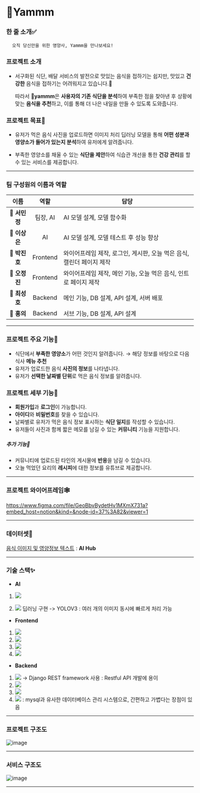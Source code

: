 # **🍕Yammm**


### 한 줄 소개✅

&nbsp;&nbsp;&nbsp;&nbsp;`오직 당신만을 위한 영양사, Yammm을 만나보세요!`


### 프로젝트 소개

- 서구화된 식단, 배달 서비스의 발전으로 맛있는 음식을 접하기는 쉽지만, 맛있고 **건강한** 음식을 접하기는 어려워지고 있습니다.🥲 

    따라서 **🍕yammm**은 **사용자의 기존 식단을 분석**하여 부족한 점을 찾아낸 후 상황에 맞는 **음식을 추천**하고, 이를 통해 더 나은 내일을 만들 수 있도록 도와줍니다.



### 프로젝트 목표🚩

- 유저가 먹은 음식 사진을 업로드하면 이미지 처리 딥러닝 모델을 통해 **어떤 성분과 영양소가 들어가 있는지 분석**하여 유저에게 알려줍니다.

- 부족한 영양소를 채울 수 있는 **식단을 제안**하여 식습관 개선을 통한 **건강 관리**를 할 수 있는 서비스를 제공합니다.

---

### 팀 구성원의 이름과 역할

| <center>이름</center> | <center>역할</center> | <center>담당</center> |
|:----:|:----:|:----|
| 🐯 **서민정** | 팀장, AI |AI 모델 설계, 모델 함수화|
| 🦊 **이상은** | AI |AI 모델 설계, 모델 테스트 후 성능 향상|
| 🐳 **박진호** | Frontend |와이어프레임 제작, 로그인, 게시판, 오늘 먹은 음식, 캘린더 페이지 제작|
| 🥸 **오정진** | Frontend |와이어프레임 제작, 메인 기능, 오늘 먹은 음식, 인트로 페이지 제작|
| 🦈 **최성호** | Backend |메인 기능, DB 설계, API 설계, 서버 배포|
| 🐴 **홍의** | Backend |서브 기능, DB 설계, API 설계|


---
### 프로젝트 주요 기능🧩

- 식단에서 **부족한 영양소**가 어떤 것인지 알려줍니다. → 해당 정보를 바탕으로 다음 식사 **메뉴 추천**
- 유저가 업로드한 음식 **사진의 정보**를 나타냅니다.
- 유저가 **선택한 날짜별 단위**로 먹은 음식 정보를 알려줍니다.


### 프로젝트 세부 기능🏁

- **회원가입**과 **로그인**이 가능합니다.
- **아이디**와 **비밀번호**를 찾을 수 있습니다.
- 날짜별로 유저가 먹은 음식 정보 표시하는 **식단 일지**를 작성할 수 있습니다.
- 유저들이 사진과 함께 짧은 메모를 남길 수 있는 **커뮤니티** 기능을 지원합니다.

##### 추가 기능🏴
- 커뮤니티에 업로드된 타인의 게시물에 **반응**을 남길 수 있습니다.
- 오늘 먹었던 요리의 **레시피**에 대한 정보를 유튜브로 제공합니다.


---

### 프로젝트 와이어프레임🕸️

https://www.figma.com/file/GeoBbvBydetHv1MXmX731a?embed_host=notion&kind=&node-id=37%3A82&viewer=1

---

### 데이터셋💾

[음식 이미지 및 영양정보 텍스트](https://aihub.or.kr/aidata/30747) : **AI Hub**

---

### 기술 스택✨

- **AI**   
1. <img src="https://img.shields.io/badge/Python-3776AB?style=for-the-badge&logo=Python&logoColor=white"> 

2. <img src="https://img.shields.io/badge/Pytorch-EE4C2C?style=for-the-badge&logo=Pytorch&logoColor=white"> 딥러닝 구현 -> YOLOV3 : 여러 개의 이미지 동시에 빠르게 처리 가능


- **Frontend**  
1. <img src="https://img.shields.io/badge/React-33FFF2?style=for-the-badge&logo=React&logoColor=white"> 
2. <img src="https://img.shields.io/badge/Next.js-000000?style=for-the-badge&logo=Next.js&logoColor=white"> 
3. <img src="https://img.shields.io/badge/Redux-D333DE?style=for-the-badge&logo=Redux&logoColor=white"> 
4. <img src="https://img.shields.io/badge/Tailwind CSS-31C491?style=for-the-badge&logo=Tailwind CSS&logoColor=white">

- **Backend**   
1. <img src="https://img.shields.io/badge/Django-092E20?style=for-the-badge&logo=Django&logoColor=white"> -> Django REST framework 사용 : Restful API 개발에 용이
2. <img src="https://img.shields.io/badge/Uwsgi-C5EDB0?style=for-the-badge&logo=Uwsgi&logoColor=white">  
3. <img src="https://img.shields.io/badge/Nginx-009639?style=for-the-badge&logo=Nginx&logoColor=white">  
4. <img src="https://img.shields.io/badge/SQLite-003B57?style=for-the-badge&logo=SQLite&logoColor=white"> : mysql과 유사한 데이터베이스 관리 시스템으로, 간편하고 가볍다는 장점이 있음


---

### 프로젝트 구조도
![image](https://user-images.githubusercontent.com/84957136/187975881-ae923168-9349-40bc-b409-2efdcf1ecb42.png)

---

### 서비스 구조도
![image](https://user-images.githubusercontent.com/84957136/187975927-150643b1-ff98-4093-8a29-9a6a8ab3063d.png)

---
